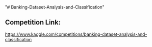 "# Banking-Dataset-Analysis-and-Classification" 
## Competition Link:

https://www.kaggle.com/competitions/banking-dataset-analysis-and-classification
